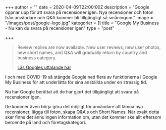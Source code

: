 +++
author = ""
date = 2020-04-09T22:00:00Z
description = "Google öppnar upp för att svara på recensioner igen. Nya recensioner och foton från användare och Q&A kommer bli tillgängligt så småningom."
image = "/images/post/google-logo.jpg"
kategorier = []
title = "Google My Business - Nu kan du svara på recensioner igen"
type = "post"

+++
> Review replies are now available. New user reviews, new user photos, new short names, and Q&A will gradually return by country and business category.
>
> [Läs Googles uttalande här](https://support.google.com/business/answer/9792336?hl=en "Läs Googles uttalande här")

I och med COVID-19 så stängde Google ned flera av funktionerna i Google My Business för att underlätta för sina anställda under en stressig tid.

Nu har Google berättat att de har gjort det tillgängligt att svara på recensioner igen. 

De kommer även börja göra det möjligt för användare att lämna nya recensioner, lägga till foton, skapa Q&A's och Short Names. När exakt detta sker finns det ännu ingen information om, utan det kommer ske allt eftersom beroende på land och företagskategori. 